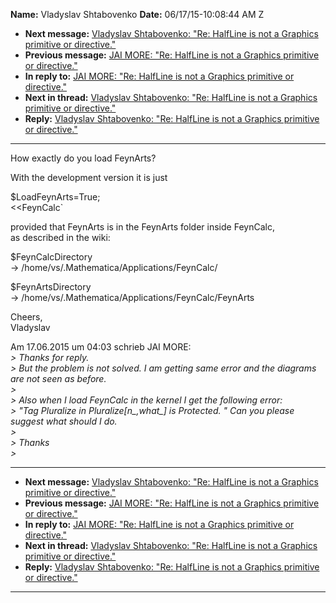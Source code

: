 **Name:** Vladyslav Shtabovenko
**Date:** 06/17/15-10:08:44 AM Z

  - **Next message:** [Vladyslav Shtabovenko: "Re: HalfLine is not a
    Graphics primitive or directive."](0924.html)
  - **Previous message:** [JAI MORE: "Re: HalfLine is not a Graphics
    primitive or directive."](0922.html)
  - **In reply to:** [JAI MORE: "Re: HalfLine is not a Graphics
    primitive or directive."](0922.html)
  - **Next in thread:** [Vladyslav Shtabovenko: "Re: HalfLine is not a
    Graphics primitive or directive."](0924.html)
  - **Reply:** [Vladyslav Shtabovenko: "Re: HalfLine is not a Graphics
    primitive or directive."](0924.html)

-----

How exactly do you load FeynArts?  

With the development version it is just  

$LoadFeynArts=True;  
\<\<FeynCalc\`  

provided that FeynArts is in the FeynArts folder inside FeynCalc,  
as described in the wiki:  

$FeynCalcDirectory  
\-\> /home/vs/.Mathematica/Applications/FeynCalc/  

$FeynArtsDirectory  
\-\> /home/vs/.Mathematica/Applications/FeynCalc/FeynArts  

Cheers,  
Vladyslav  

Am 17.06.2015 um 04:03 schrieb JAI MORE:  
*\> Thanks for reply.*  
*\> But the problem is not solved. I am getting same error and the
diagrams are not seen as before.*  
*\>*  
*\> Also when I load FeynCalc in the kernel I get the following
error:*  
*\> "Tag Pluralize in Pluralize[n\_,what\_] is Protected. " Can
you please suggest what should I do.*  
*\>*  
*\> Thanks*  
*\>*  

-----

  - **Next message:** [Vladyslav Shtabovenko: "Re: HalfLine is not a
    Graphics primitive or directive."](0924.html)
  - **Previous message:** [JAI MORE: "Re: HalfLine is not a Graphics
    primitive or directive."](0922.html)
  - **In reply to:** [JAI MORE: "Re: HalfLine is not a Graphics
    primitive or directive."](0922.html)
  - **Next in thread:** [Vladyslav Shtabovenko: "Re: HalfLine is not a
    Graphics primitive or directive."](0924.html)
  - **Reply:** [Vladyslav Shtabovenko: "Re: HalfLine is not a Graphics
    primitive or directive."](0924.html)

-----

